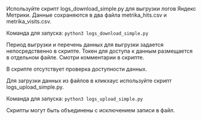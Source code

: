 Используйте скрипт logs_download_simple.py для выгрузки логов Яндекс Метрики. Данные сохраняются в два файла metrika_hits.csv и metrika_visits.csv.

Команда для запуска:
```python3 logs_download_simple.py```

Период выгрузки и перечень данных для выгрузки задается непосредственно в скрипте.
Токен для доступа к данным размещается в отдельном файле. Смотри комментарии в скрипте.

В скрипте отсутствует проверка доступности данных.

Для загрузки данных из файлов в кликхаус используйте скрипт logs_upload_simple.py.

Команда для запуска:
```python3 logs_upload_simple.py```


Скрипты могут быть объединены с исключением записи в файл.
